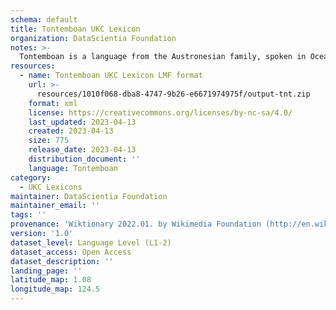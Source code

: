 ```yaml
---
schema: default
title: Tontemboan UKC Lexicon
organization: DataScientia Foundation
notes: >-
  Tontemboan is a language from the Austronesian family, spoken in Oceania. The UKC Lexicon of Tontemboan is represented as a lexico-semantic network. It consists of words, word senses, synsets, as well as sense-level and synset-level relationships.
resources:
  - name: Tontemboan UKC Lexicon LMF format
    url: >-
      resources/1010f068-dba8-4747-9b26-e6671974975f/output-tnt.zip
    format: xml
    license: https://creativecommons.org/licenses/by-nc-sa/4.0/
    last_updated: 2023-04-13
    created: 2023-04-13
    size: 775
    release_date: 2023-04-13
    distribution_document: ''
    language: Tontemboan
category:
  - UKC Lexicons
maintainer: DataScientia Foundation
maintainer_email: ''
tags: ''
provenance: 'Wiktionary 2022.01. by Wikimedia Foundation (http://en.wiktionary.org); Princeton WordNet 2.1 by Princeton University (https://wordnet.princeton.edu)'
version: '1.0'
dataset_level: Language Level (L1-2)
dataset_access: Open Access
dataset_description: ''
landing_page: ''
latitude_map: 1.08
longitude_map: 124.5
---
```


